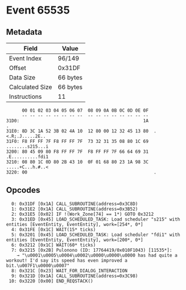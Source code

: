 # Event 65535

## Metadata

| Field           | Value    |
|-----------------|----------|
| Event Index     | 96/149   |
| Offset          | 0x31DF   |
| Data Size       | 66 bytes |
| Calculated Size | 66 bytes |
| Instructions    | 11       |

```
      00 01 02 03 04 05 06 07  08 09 0A 0B 0C 0D 0E 0F
      -- -- -- -- -- -- -- --  -- -- -- -- -- -- -- --
31D0:                                               1A                 .
31E0: 8D 3C 1A 52 3B 02 4A 10  12 80 00 12 32 45 13 80  .<.R;.J.....2E..
31F0: F8 FF FF 7F F8 FF FF 7F  73 32 31 35 08 80 1C 69  ........s215...i
3200: 80 45 09 80 F8 FF FF 7F  F8 FF FF 7F 66 64 69 31  .E..........fdi1
3210: 08 80 1C 0D 80 2B 43 10  0F 01 68 80 23 1A 98 3C  .....+C...h.#..<
3220: 00                                                .               
```

## Opcodes

```
  0: 0x31DF [0x1A] CALL_SUBROUTINE(address=0x3C8D)
  1: 0x31E2 [0x1A] CALL_SUBROUTINE(address=0x3B52)
  2: 0x31E5 [0x02] IF !(Work_Zone[74] == 1*) GOTO 0x3212
  3: 0x31ED [0x45] LOAD_SCHEDULED_TASK: Load scheduler "s215" with entities [EventEntity, EventEntity], work=[254*, 0*]
  4: 0x31FE [0x1C] WAIT(15* ticks)
  5: 0x3201 [0x45] LOAD_SCHEDULED_TASK: Load scheduler "fdi1" with entities [EventEntity, EventEntity], work=[200*, 0*]
  6: 0x3212 [0x1C] WAIT(60* ticks)
  7: 0x3215 [0x2B] Pulonono (ID: 17764419/0x010F1043) [11535*]:
    → "\u0001\u0005\u0004\u0002\u0000\u0000\u0000 has had quite a workout! I'd say its speed has even improved a bit.\u007F1\u0000\u0007"
  8: 0x321C [0x23] WAIT_FOR_DIALOG_INTERACTION
  9: 0x321D [0x1A] CALL_SUBROUTINE(address=0x3C98)
 10: 0x3220 [0x00] END_REQSTACK()
```
